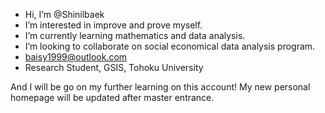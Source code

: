 - Hi, I’m @Shinilbaek
- I’m interested in improve and prove myself.
- I’m currently learning mathematics and data analysis.
- I’m looking to collaborate on social economical data analysis program.
- baisy1999@outlook.com
- Research Student, GSIS, Tohoku University

And I will be go on my further learning on this account!
My new personal homepage will be updated after master entrance.
